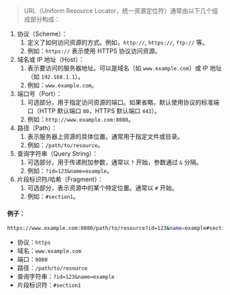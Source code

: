 > URL（Uniform Resource Locator，统一资源定位符）通常由以下几个组成部分构成：

1. 协议（Scheme）：
   1. 定义了如何访问资源的方式。例如，`http://`, `https://`, `ftp://` 等。
   2. 例如：`https://` 表示使用 HTTPS 协议访问资源。
2. 域名或 IP 地址（Host）：
   1. 表示要访问的服务器地址。可以是域名（如 `www.example.com`）或 IP 地址（如 `192.168.1.1`）。
   2. 例如：`www.example.com`。
3. 端口号（Port）：
   1. 可选部分，用于指定访问资源的端口。如果省略，默认使用协议的标准端口（HTTP 默认端口 `80`，HTTPS 默认端口 `443`）。
   2. 例如：`http://www.example.com:8080`。
4. 路径（Path）：
   1. 表示服务器上资源的具体位置。通常用于指定文件或目录。
   2. 例如：`/path/to/resource`。
5. 查询字符串（Query String）：
   1. 可选部分，用于传递附加参数，通常以 `?` 开始，参数通过 `&` 分隔。
   2. 例如：`?id=123&name=example`。
6. 片段标识符/哈希（Fragment）：
   1. 可选部分，表示资源中的某个特定位置。通常以 `#` 开始。
   2. 例如：`#section1`。

#### 例子：

```bash
https://www.example.com:8080/path/to/resource?id=123&name=example#section1
```

- 协议：`https`
- 域名：`www.example.com`
- 端口：`8080`
- 路径：`/path/to/resource`
- 查询字符串：`?id=123&name=example`
- 片段标识符：`#section1`
